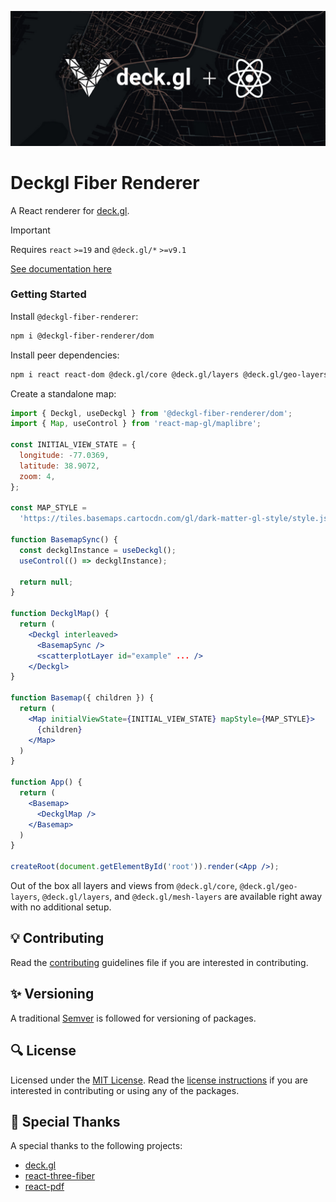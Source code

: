 ![Deckgl Fiber Renderer](assets/banner.jpg)

# Deckgl Fiber Renderer

A React renderer for [deck.gl](https://deck.gl/).

> [!IMPORTANT]
> Requires `react` `>=19` and `@deck.gl/*` `>=v9.1`

[See documentation here](./packages/dom/README.md)

### Getting Started

Install `@deckgl-fiber-renderer`:

```bash
npm i @deckgl-fiber-renderer/dom
```

Install peer dependencies:

```bash
npm i react react-dom @deck.gl/core @deck.gl/layers @deck.gl/geo-layers @deck.gl/mesh-layers @deck.gl/mapbox react-map-gl
```

Create a standalone map:

```jsx
import { Deckgl, useDeckgl } from '@deckgl-fiber-renderer/dom';
import { Map, useControl } from 'react-map-gl/maplibre';

const INITIAL_VIEW_STATE = {
  longitude: -77.0369,
  latitude: 38.9072,
  zoom: 4,
};

const MAP_STYLE =
  'https://tiles.basemaps.cartocdn.com/gl/dark-matter-gl-style/style.json';

function BasemapSync() {
  const deckglInstance = useDeckgl();
  useControl(() => deckglInstance);

  return null;
}

function DeckglMap() {
  return (
    <Deckgl interleaved>
      <BasemapSync />
      <scatterplotLayer id="example" ... />
    </Deckgl>
}

function Basemap({ children }) {
  return (
    <Map initialViewState={INITIAL_VIEW_STATE} mapStyle={MAP_STYLE}>
      {children}
    </Map>
  )
}

function App() {
  return (
    <Basemap>
      <DeckglMap />
    </Basemap>
  )
}

createRoot(document.getElementById('root')).render(<App />);
```

Out of the box all layers and views from `@deck.gl/core`, `@deck.gl/geo-layers`, `@deck.gl/layers`, and `@deck.gl/mesh-layers` are available right away with no additional setup.

## 💡 Contributing

Read the [contributing](CONTRIBUTING.md) guidelines file if you are interested in contributing.

## ✨ Versioning

A traditional [Semver](https://semver.org/) is followed for versioning of packages.

## 🔍 License

Licensed under the [MIT License](https://opensource.org/license/mit). Read the [license instructions](LICENSE) if you are interested in contributing or using any of the packages.

## 🚀 Special Thanks

A special thanks to the following projects:

- [deck.gl](https://github.com/visgl/deck.gl)
- [react-three-fiber](https://github.com/pmndrs/react-three-fiber)
- [react-pdf](https://github.com/diegomura/react-pdf)
